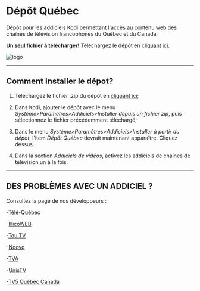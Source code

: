 # Dépôt Québec
Dépôt pour les addiciels Kodi permettant l'accès au contenu web des chaînes de télévision francophones du Québec et du Canada.


__Un seul fichier à télécharger!__ 
Téléchargez le dépôt en [cliquant ici](https://github.com/dualB/DepotQuebec/blob/master/repository.depot.quebec/repository.depot.quebec-1.0.0.zip?raw=true).

![logo](https://github.com/dualB/DepotQuebec/blob/master/repository.depot.quebec/icon.png)

-------------------------------
  Comment installer le dépot?
-------------------------------

1. Téléchargez le fichier .zip du dépôt en [cliquant ici](https://github.com/dualB/DepotQuebec/blob/master/repository.depot.quebec/repository.depot.quebec-1.0.0.zip?raw=true);

2. Dans Kodi, ajouter le dépôt avec le menu *Système>Paramètres>Addiciels>Installer depuis un fichier zip*, puis sélectionnez le fichier précédemment téléchargé;

3. Dans le menu *Système>Paramètres>Addiciels>Installer à partir du dépot*, l'item *Dépôt Québec* devrait maintenant apparaître. Cliquez dessus.

4. Dans la section *Addiciels de vidéos*, activez les addiciels de chaînes de télévision un à la fois.

-------------------------------
DES PROBLÈMES AVEC UN ADDICIEL ?
-------------------------------

Consultez la page de nos développeurs :

-[Télé-Québec](https://github.com/dualB/plugin.video.telequebec)

-[IllicoWEB](https://github.com/marseneault/xbmc-illicowebtv)

-[Tou.TV](https://github.com/anisite/plugin.infologique.tou.tv)

-[Noovo](https://github.com/anisite/plugin.video.vtele)

-[TVA](https://github.com/anisite/plugin.infologique.TVAgo/)

-[UnisTV](https://github.com/ssenechal67/xbmc-kodi-TV5-Unis-Tv)

-[TV5 Québec Canada](https://github.com/ssenechal67/xbmc-kodi-TV5-Quebec-Canada)
